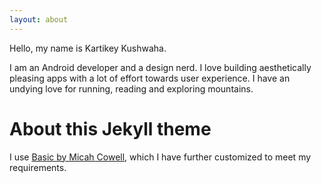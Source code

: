 ```yaml
---
layout: about
---
```


Hello, my name is Kartikey Kushwaha.

I am an Android developer and a design nerd. I love building aesthetically pleasing apps with a lot of effort towards user experience. I have an undying love for running, reading and exploring mountains.

# About this Jekyll theme
I use [Basic by Micah Cowell](http://jekyllthemes.org/themes/basic/), which I have further customized to meet my requirements.
